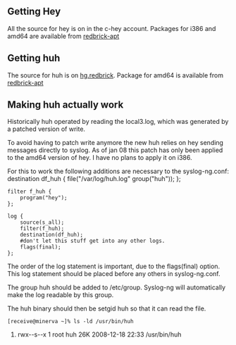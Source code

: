 ## Getting Hey

All the source for hey is on in the c-hey account. Packages for i386 and amd64 are available from [redbrick-apt](redbrick-apt)

## Getting huh

The source for huh is on [hg.redbrick](http://hg.redbrick.dcu.ie/huh/). Package for amd64 is available from [redbrick-apt](redbrick-apt)

## Making huh actually work

Historically huh operated by reading the local3.log, which was generated by a patched version of write.

To avoid having to patch write anymore the new huh relies on hey sending messages directly to syslog. As of jan 08 this patch has only been applied to the amd64 version of hey. I have no plans to apply it on i386.

For this to work the following additions are necessary to the syslog-ng.conf:
    destination df_huh { file("/var/log/huh.log" group("huh")); };

    filter f_huh {
        program("hey");
    };

    log {
        source(s_all);
        filter(f_huh);
        destination(df_huh);
        #don't let this stuff get into any other logs.
        flags(final);
    };

The order of the log statement is important, due to the flags(final) option. This log statement should be placed before any others in syslog-ng.conf.

The group huh should be added to /etc/group. Syslog-ng will automatically make the log readable by this group.

The huh binary should then be setgid huh so that it can read the file.

    [receive@minerva ~]% ls -ld /usr/bin/huh
 1. rwx--s--x 1 root huh 26K 2008-12-18 22:33 /usr/bin/huh
